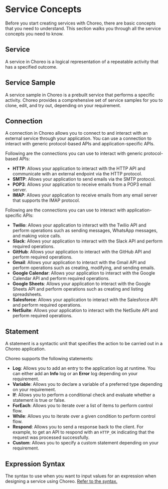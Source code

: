 # Service Concepts

Before you start creating services with Choreo, there are basic concepts that you need to understand. This section walks you through all the service concepts you need to know.
 
## Service
A service in Choreo is a logical representation of a repeatable activity that has a specified outcome.

## Service Sample
A service sample in Choreo is a prebuilt service that performs a specific activity. Choreo provides a comprehensive set of service samples for you to clone, edit, and try out, depending on your requirement. 

## Connection
A connection in Choreo allows you to connect to and interact with an external service through your application. You can use a connection to interact with generic protocol-based APIs and application-specific APIs.

Following are the connections you can use to interact with generic protocol-based APIs:
  
 - **HTTP**: Allows your application to interact with the HTTP API and communicate with an external endpoint via the HTTP protocol.   
 - **SMTP**: Allows your application to send emails via the SMTP protocol.   
 - **POP3**: Allows your application to receive emails from a POP3 email server.  
 - **IMAP**: Allows your application to receive emails from any email server that supports the IMAP protocol. 

Following are the connections you can use to interact with application-specific APIs:

 - **Twilio**: Allows your application to interact with the Twilio API and perform operations such as sending messages, WhatsApp messages, and making voice calls.
 - **Slack**: Allows your application to interact with the Slack API and perform required operations. 
 - **GitHub**: Allows your application to interact with the GitHub API and  perform required operations. 
 - **Gmail**: Allows your application to interact with the Gmail API and perform operations such as creating, modifying, and sending emails.
 - **Google Calendar**: Allows your application to interact with the Google Calendar API and perform required operations.
 - **Google Sheets**: Allows your application to interact with the Google Sheets API and perform operations such as creating and listing spreadsheets.
 - **Salesforce**: Allows your application to interact with the Salesforce API and perform required operations. 
 - **NetSuite**: Allows your application to interact with the NetSuite API and perform required operations. 

## Statement
A statement is a syntactic unit that specifies the action to be carried out in a Choreo application. 

Choreo supports the following statements:

 - **Log**: Allows you to add an entry to the application log at runtime. You can either add an **Info** log or an **Error** log depending on your requirement.   
 - **Variable**: Allows you to declare a variable of a preferred type depending on your requirement.
 - **If**: Allows you to perform a conditional check and evaluate whether a statement is true or false.   
 - **ForEach**: Allows you to iterate over a list of items to perform control flow. 
 - **While**: Allows you to iterate over a given condition to perform control flow. 
 - **Respond**: Allows you to send a response back to the client. For example, to get an API to respond with an `HTTP_OK` indicating that the request was processed successfully.
 - **Custom**: Allows you to specify a custom statement depending on your requirement.

## Expression Syntax
The syntax to use when you want to input values for an expression when designing a service using Choreo. [Refer to the syntax.](/references/choreo-expression-syntax)
